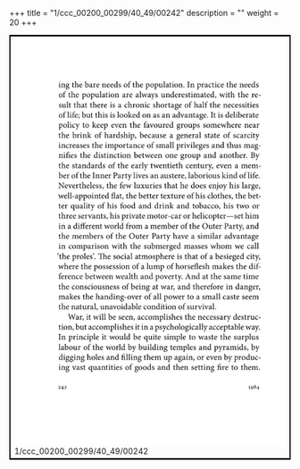 +++
title = "1/ccc_00200_00299/40_49/00242"
description = ""
weight = 20
+++

<table style="border:2px solid black;max-width:800px;max-height:800px;" 
><tr><td>
<img class="center-fit-jpg"
src="/jpg_/out_jpg_1984__242.jpg">
1/ccc_00200_00299/40_49/00242
</img></td></tr></table>
